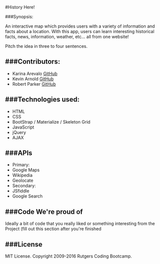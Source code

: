 #History Here!          


###Synopsis:

An interactive map which provides users with a variety of information and facts about a location. With this app, users can learn interesting historical facts, news, information, weather, etc... all from one website!

 Pitch the idea in three to four sentences.



###Contributors:  
---

* Karina Arevalo [GitHub](https://github.com/kjarevalo)  
* Kevin Arnold [GitHub](https://github.com/Kevarnold02)
* Robert Parker [GitHub](https://github.com/rparker24)


###Technologies used:
---
* HTML
* CSS
 * BootStrap / Materialize / Skeleton Grid
* JavaScript
 * jQuery
 * AJAX


###APIs
---
* Primary:
 * Google Maps
 * Wikipedia
 * Geolocate
* Secondary:
 * JSfiddle
 * Google Search


###Code We're proud of
---
Ideally a bit of code that you really liked or something interesting from the Project (fill out this section after you're finished




###License
---
MIT License. Copyright 2009-2016 Rutgers Coding Bootcamp.
